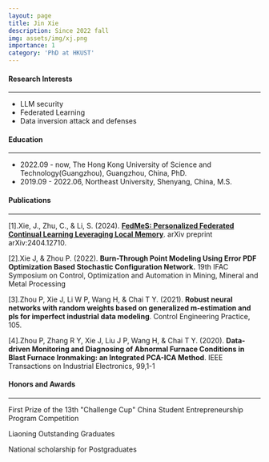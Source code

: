 ```yaml
---
layout: page
title: Jin Xie
description: Since 2022 fall
img: assets/img/xj.png
importance: 1
category: 'PhD at HKUST'
---
```


#### Research Interests
---
- LLM security
- Federated Learning
- Data inversion attack and defenses

#### Education
---
- 2022.09 - now, The Hong Kong University of Science and Technology(Guangzhou), Guangzhou, China, PhD.
- 2019.09 - 2022.06, Northeast University, Shenyang, China, M.S.

#### Publications
---
[1].Xie, J., Zhu, C., & Li, S. (2024). [**FedMeS: Personalized Federated Continual Learning Leveraging Local Memory**](https://arxiv.org/pdf/2404.12710). arXiv preprint arXiv:2404.12710.

[2].Xie J, & Zhou P. (2022). **Burn-Through Point Modeling Using Error PDF Optimization Based Stochastic Configuration Network.** 19th IFAC Symposium on Control, Optimization and Automation in Mining, Mineral and Metal Processing

[3].Zhou P, Xie J, Li W P, Wang H, & Chai T Y. (2021). **Robust neural networks with random weights based on generalized m-estimation and pls for imperfect industrial data modeling**. Control Engineering Practice, 105.

[4].Zhou P, Zhang R Y, Xie J, Liu J P, Wang H, & Chai T Y. (2020). **Data-driven Monitoring and Diagnosing of Abnormal Furnace Conditions in Blast Furnace Ironmaking: an Integrated PCA-ICA Method**. IEEE Transactions on Industrial Electronics, 99,1-1

#### Honors and Awards
---
First Prize of the 13th "Challenge Cup" China Student Entrepreneurship Program Competition

Liaoning Outstanding Graduates

National scholarship for Postgraduates